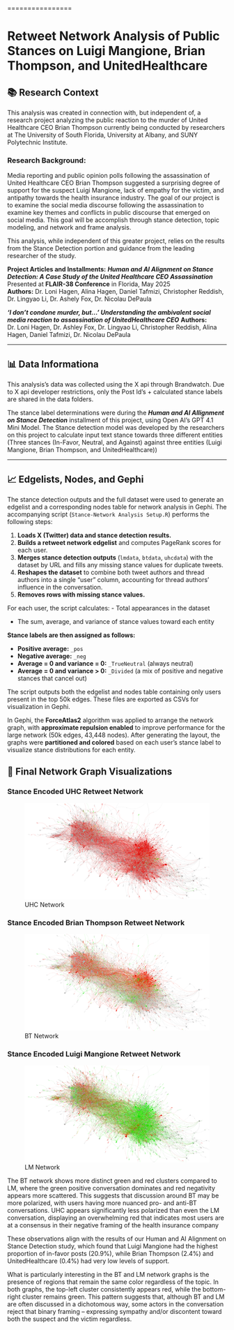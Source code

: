 ================

# Retweet Network Analysis of Public Stances on Luigi Mangione, Brian Thompson, and UnitedHealthcare

<!-- badges: start -->

<!-- badges: end -->

## 📚 Research Context

This analysis was created in connection with, but independent of, a
research project analyzing the public reaction to the murder of United
Healthcare CEO Brian Thompson currently being conducted by researchers
at The University of South Florida, University at Albany, and SUNY
Polytechnic Institute.

### Research Background:

Media reporting and public opinion polls following the assassination of
United Healthcare CEO Brian Thompson suggested a surprising degree of
support for the suspect Luigi Mangione, lack of empathy for the victim,
and antipathy towards the health insurance industry. The goal of our
project is to examine the social media discourse following the
assassination to examine key themes and conflicts in public discourse
that emerged on social media. This goal will be accomplish through
stance detection, topic modeling, and network and frame analysis.

This analysis, while independent of this greater project, relies on the
results from the Stance Detection portion and guidance from the leading
researcher of the study.

**Project Articles and Installments:** ***Human and AI Alignment on
Stance Detection: A Case Study of the United Healthcare CEO
Assassination***  
Presented at **FLAIR-38 Conference** in Florida, May 2025  
**Authors:** Dr. Loni Hagen, Alina Hagen, Daniel Tafmizi, Christopher
Reddish, Dr. Lingyao Li, Dr. Ashely Fox, Dr. Nicolau DePaula

***‘I don’t condone murder, but…’ Understanding the ambivalent social
media reaction to assassination of UnitedHealthcare CEO*** **Authors:**
Dr. Loni Hagen, Dr. Ashley Fox, Dr. Lingyao Li, Christopher Reddish,
Alina Hagen, Daniel Tafmizi, Dr. Nicolau DePaula

------------------------------------------------------------------------

## 📊 Data Informationa

This analysis’s data was collected using the X api through Brandwatch.
Due to X api developer restrictions, only the Post Id’s + calculated
stance labels are shared in the data folders.

The stance label determinations were during the ***Human and AI
Allignment on Stance Detection*** installment of this project, using
Open AI’s GPT 4.1 Mini Model. The Stance detection model was developed
by the researchers on this project to calculate input text stance
towards three different entities (Three stances (In-Favor, Neutral, and
Against) against three entities (Luigi Mangione, Brian Thompson, and
UnitedHealthcare))

------------------------------------------------------------------------

## 📈 Edgelists, Nodes, and Gephi

The stance detection outputs and the full dataset were used to generate
an edgelist and a corresponding nodes table for network analysis in
Gephi. The accompanying script (`Stance-Network Analysis Setup.R`)
performs the following steps:

1.  **Loads X (Twitter) data and stance detection results.**
2.  **Builds a retweet network edgelist** and computes PageRank scores
    for each user.
3.  **Merges stance detection outputs** (`lmdata`, `btdata`, `uhcdata`)
    with the dataset by URL and fills any missing stance values for
    duplicate tweets.
4.  **Reshapes the dataset** to combine both tweet authors and thread
    authors into a single “user” column, accounting for thread authors’
    influence in the conversation.
5.  **Removes rows with missing stance values.**

For each user, the script calculates: - Total appearances in the
dataset  
- The sum, average, and variance of stance values toward each entity

**Stance labels are then assigned as follows:**  
- **Positive average:** `_pos`  
- **Negative average:** `_neg`  
- **Average = 0 and variance = 0:** `_TrueNeutral` (always neutral)  
- **Average = 0 and variance \> 0:** `_Divided` (a mix of positive and
negative stances that cancel out)

The script outputs both the edgelist and nodes table containing only
users present in the top 50k edges. These files are exported as CSVs for
visualization in Gephi.

In Gephi, the **ForceAtlas2** algorithm was applied to arrange the
network graph, with **approximate repulsion enabled** to improve
performance for the large network (50k edges, 43,448 nodes). After
generating the layout, the graphs were **partitioned and colored** based
on each user’s stance label to visualize stance distributions for each
entity.

## 🎯 Final Network Graph Visualizations

### Stance Encoded UHC Retweet Network

<figure>
<img src="images/UHC-network.png" alt="UHC Network" />
<figcaption aria-hidden="true">UHC Network</figcaption>
</figure>

### Stance Encoded Brian Thompson Retweet Network

<figure>
<img src="images/BT-network.png" alt="BT Network" />
<figcaption aria-hidden="true">BT Network</figcaption>
</figure>

### Stance Encoded Luigi Mangione Retweet Network

<figure>
<img src="images/LM-network.png" alt="LM Network" />
<figcaption aria-hidden="true">LM Network</figcaption>
</figure>

The BT network shows more distinct green and red clusters compared to
LM, where the green positive conversation dominates and red negativity
appears more scattered. This suggests that discussion around BT may be
more polarized, with users having more nuanced pro- and anti-BT
conversations. UHC appears significantly less polarized than even the LM
conversation, displaying an overwhelming red that indicates most users
are at a consensus in their negative framing of the health insurance
company

These observations align with the results of our Human and AI Alignment
on Stance Detection study, which found that Luigi Mangione had the
highest proportion of in-favor posts (20.9%), while Brian Thompson
(2.4%) and UnitedHealthcare (0.4%) had very low levels of support.

What is particularly interesting in the BT and LM network graphs is the
presence of regions that remain the same color regardless of the topic.
In both graphs, the top-left cluster consistently appears red, while the
bottom-right cluster remains green. This pattern suggests that, although
BT and LM are often discussed in a dichotomous way, some actors in the
conversation reject that binary framing – expressing sympathy and/or
discontent toward both the suspect and the victim regardless.
